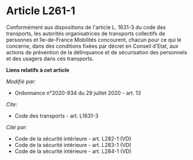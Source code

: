 # Article L261-1

Conformément aux dispositions de l'article    L. 1631-3 du code des transports, les autorités organisatrices de transports
collectifs de personnes et Ile-de-France Mobilités concourent, chacun pour ce qui le concerne, dans des conditions fixées par
décret en Conseil d'Etat, aux actions de prévention de la délinquance et de sécurisation des personnels et des usagers dans
ces transports.

**Liens relatifs à cet article**

_Modifié par_:

  - Ordonnance n°2020-934 du 29 juillet 2020 - art. 13

_Cite_:

  - Code des transports - art. L1631-3

_Cité par_:

  - Code de la sécurité intérieure - art. L282-1 (VD)
  - Code de la sécurité intérieure - art. L283-1 (VD)
  - Code de la sécurité intérieure - art. L284-1 (VD)
